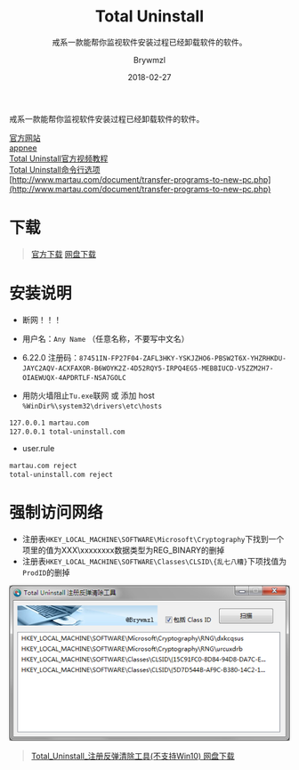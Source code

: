 ﻿---
layout:     post
title:      Total Uninstall
subtitle:   戒系一款能帮你监视软件安装过程已经卸载软件的软件。
date:       2018-02-27
author:     Brywmzl
header-img: img/Total_Uninstall/bg.jpg
catalog: true
tags:
    - Total Uninstall
---
戒系一款能帮你监视软件安装过程已经卸载软件的软件。

<!--more-->

[官方网站](https://martau.com)  
[appnee](http://appnee.com/total-Uninstall)  
[Total Uninstall官方视频教程](http://www.martau.com/uninstaller-video-tutorials.php)  
[Total Uninstall命令行选项](http://www.martau.com/document/total-uninstall-command-line.php)  
[http://www.martau.com/document/transfer-programs-to-new-pc.php](http://www.martau.com/document/transfer-programs-to-new-pc.php)

# 下载
> [官方下载](https://www.martau.com/uninstaller-download.php)
> [网盘下载](https://pan.baidu.com/s/1jJBMB22)

# 安装说明
* 断网！！！
* 用户名：`Any Name` （任意名称，不要写中文名）
* 6.22.0 注册码：`87451IN-FP27F04-ZAFL3HKY-YSKJZHO6-PBSW2T6X-YHZRHKDU-JAYC2AQV-ACXFAXOR-B6WOYK2Z-4D52RQY5-IRPQ4EG5-MEBBIUCD-V5ZZM2H7-OIAEWUQX-4APDRTLF-NSA7GOLC`

* 用防火墙阻止`Tu.exe`联网 或 添加 host `%WinDir%\system32\drivers\etc\hosts`
```
127.0.0.1 martau.com
127.0.0.1 total-uninstall.com
```
* user.rule
```
martau.com reject
total-uninstall.com reject
```

# 强制访问网络
* 注册表`HKEY_LOCAL_MACHINE\SOFTWARE\Microsoft\Cryptography`下找到一个项里的值为XXX\\xxxxxxxx数据类型为REG_BINARY的删掉
* 注册表`HKEY_LOCAL_MACHINE\SOFTWARE\Classes\CLSID\{乱七八糟}`下项找值为`ProdID`的删掉

![](/img/Total_Uninstall/3.png)  
> [Total_Uninstall_注册反弹清除工具(不支持Win10) 网盘下载](https://pan.lanzou.com/i0kdgqf)  